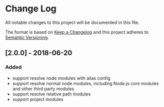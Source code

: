 # Change Log
All notable changes to this project will be documented in this file.

The format is based on [Keep a Changelog](http://keepachangelog.com/)
and this project adheres to [Semantic Versioning](http://semver.org/).

## [2.0.0] - 2018-06-20
### Added
- support resolve node modules with alias config
- support resolve normal node modules, including Node.js core modules and other third party modules
- support resolve relative path modules
- support project modules
